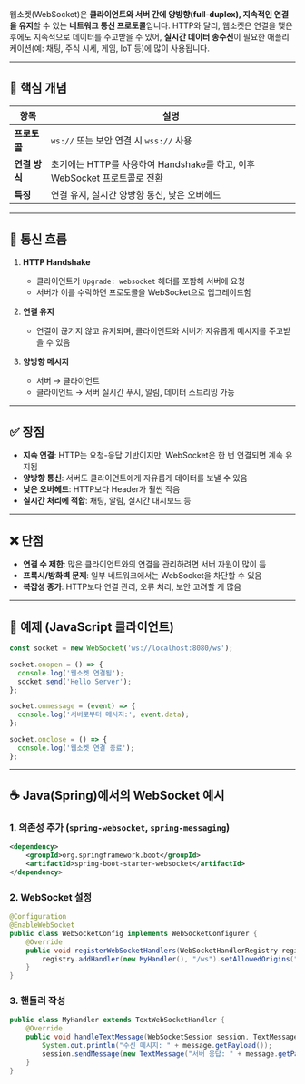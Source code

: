 웹소켓(WebSocket)은 **클라이언트와 서버 간에 양방향(full-duplex), 지속적인 연결을 유지**할 수 있는 **네트워크 통신 프로토콜**입니다. HTTP와 달리, 웹소켓은 연결을 맺은 후에도 지속적으로 데이터를 주고받을 수 있어, **실시간 데이터 송수신**이 필요한 애플리케이션(예: 채팅, 주식 시세, 게임, IoT 등)에 많이 사용됩니다.

---

## 📌 핵심 개념

| 항목        | 설명                                                   |
| --------- | ---------------------------------------------------- |
| **프로토콜**  | `ws://` 또는 보안 연결 시 `wss://` 사용                       |
| **연결 방식** | 초기에는 HTTP를 사용하여 Handshake를 하고, 이후 WebSocket 프로토콜로 전환 |
| **특징**    | 연결 유지, 실시간 양방향 통신, 낮은 오버헤드                           |

---

## 🔄 통신 흐름

1. **HTTP Handshake**

   * 클라이언트가 `Upgrade: websocket` 헤더를 포함해 서버에 요청
   * 서버가 이를 수락하면 프로토콜을 WebSocket으로 업그레이드함

2. **연결 유지**

   * 연결이 끊기지 않고 유지되며, 클라이언트와 서버가 자유롭게 메시지를 주고받을 수 있음

3. **양방향 메시지**

   * 서버 → 클라이언트
   * 클라이언트 → 서버
     실시간 푸시, 알림, 데이터 스트리밍 가능

---

## ✅ 장점

* **지속 연결**: HTTP는 요청-응답 기반이지만, WebSocket은 한 번 연결되면 계속 유지됨
* **양방향 통신**: 서버도 클라이언트에게 자유롭게 데이터를 보낼 수 있음
* **낮은 오버헤드**: HTTP보다 Header가 훨씬 작음
* **실시간 처리에 적합**: 채팅, 알림, 실시간 대시보드 등

---

## ❌ 단점

* **연결 수 제한**: 많은 클라이언트와의 연결을 관리하려면 서버 자원이 많이 듬
* **프록시/방화벽 문제**: 일부 네트워크에서는 WebSocket을 차단할 수 있음
* **복잡성 증가**: HTTP보다 연결 관리, 오류 처리, 보안 고려할 게 많음

---

## 🧪 예제 (JavaScript 클라이언트)

```javascript
const socket = new WebSocket('ws://localhost:8080/ws');

socket.onopen = () => {
  console.log('웹소켓 연결됨');
  socket.send('Hello Server');
};

socket.onmessage = (event) => {
  console.log('서버로부터 메시지:', event.data);
};

socket.onclose = () => {
  console.log('웹소켓 연결 종료');
};
```

---

## ☕ Java(Spring)에서의 WebSocket 예시

### 1. 의존성 추가 (`spring-websocket`, `spring-messaging`)

```xml
<dependency>
    <groupId>org.springframework.boot</groupId>
    <artifactId>spring-boot-starter-websocket</artifactId>
</dependency>
```

### 2. WebSocket 설정

```java
@Configuration
@EnableWebSocket
public class WebSocketConfig implements WebSocketConfigurer {
    @Override
    public void registerWebSocketHandlers(WebSocketHandlerRegistry registry) {
        registry.addHandler(new MyHandler(), "/ws").setAllowedOrigins("*");
    }
}
```

### 3. 핸들러 작성

```java
public class MyHandler extends TextWebSocketHandler {
    @Override
    public void handleTextMessage(WebSocketSession session, TextMessage message) throws Exception {
        System.out.println("수신 메시지: " + message.getPayload());
        session.sendMessage(new TextMessage("서버 응답: " + message.getPayload()));
    }
}
```
